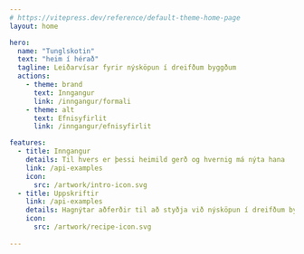```yaml
---
# https://vitepress.dev/reference/default-theme-home-page
layout: home

hero:
  name: "Tunglskotin"
  text: "heim í hérað"
  tagline: Leiðarvísar fyrir nýsköpun í dreifðum byggðum
  actions:
    - theme: brand
      text: Inngangur
      link: /inngangur/formali
    - theme: alt
      text: Efnisyfirlit
      link: /inngangur/efnisyfirlit

features:
  - title: Inngangur
    details: Til hvers er þessi heimild gerð og hvernig má nýta hana
    link: /api-examples
    icon: 
      src: /artwork/intro-icon.svg
  - title: Uppskriftir
    link: /api-examples
    details: Hagnýtar aðferðir til að styðja við nýsköpun í dreifðum byggðum
    icon: 
      src: /artwork/recipe-icon.svg
 
---
```


